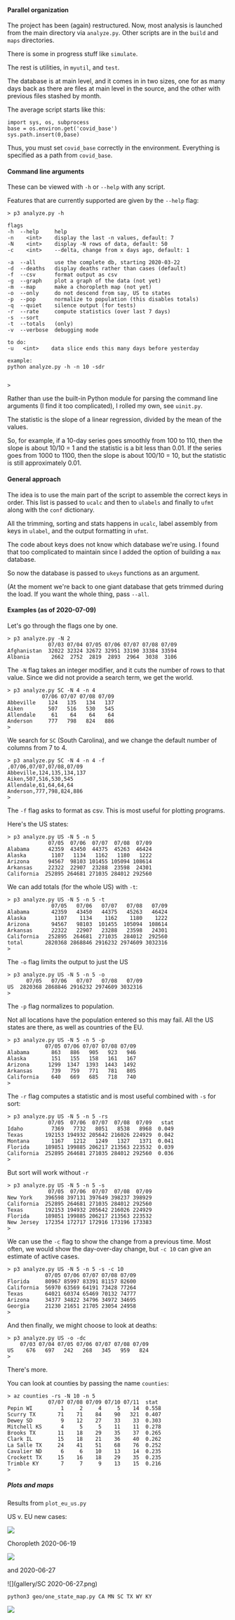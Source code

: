 #### Parallel organization

The project has been (again) restructured.  Now, most analysis is launched from the main directory via ``analyze.py``.  Other scripts are in the  ``build`` and ``maps`` directories.  

There is some in progress stuff like ``simulate``.

The rest is utilities, in ``myutil``, and ``test``.

The database is at main level, and it comes in in two sizes, one for as many days back as there are files at main level in the source, and the other with previous files stashed by month.

The average script starts like this:

    import sys, os, subprocess
    base = os.environ.get('covid_base')
    sys.path.insert(0,base)
    
Thus, you must set ``covid_base`` correctly in the environment.  Everything is specified as a path from ``covid_base``.

#### Command line arguments

These can be viewed with ``-h`` or ``--help`` with any script.

Features that are currently supported are given by the ``--help`` flag:

	> p3 analyze.py -h
	
	flags
	-h  --help     help
	-n    <int>    display the last -n values, default: 7
	-N    <int>    display -N rows of data, default: 50
	-c    <int>    --delta, change from x days ago, default: 1
	
	-a  --all      use the complete db, starting 2020-03-22
	-d  --deaths   display deaths rather than cases (default)
	-f  --csv      format output as csv
	-g  --graph    plot a graph of the data (not yet)
	-m  --map      make a choropleth map (not yet)
	-o  --only     do not descend from say, US to states
	-p  --pop      normalize to population (this disables totals)
	-q  --quiet    silence output (for tests)
	-r  --rate     compute statistics (over last 7 days)
	-s  --sort     
	-t  --totals   (only)
	-v  --verbose  debugging mode
	
	to do:
	-u   <int>    data slice ends this many days before yesterday 
	
	example:
	python analyze.py -h -n 10 -sdr
	
	
	>

Rather than use the built-in Python module for parsing the command line arguments (I find it too complicated), I rolled my own, see ``uinit.py``.

The statistic is the slope of a linear regression, divided by the mean of the values.  

So, for example, if a 10-day series goes smoothly from 100 to 110, then the slope is about 10/10 = 1 and the statistic is a bit less than 0.01.  If the series goes from 1000 to 1100, then the slope is about 100/10 = 10, but the statistic is still approximately 0.01.

#### General approach

The idea is to use the main part of the script to assemble the correct keys in order.  This list is passed to ``ucalc`` and then to ``ulabels`` and finally to ``ufmt`` along with the ``conf`` dictionary.

All the trimming, sorting and stats happens in ``ucalc``, label assembly from keys in ``ulabel``, and the output formatting in ``ufmt``.

The code about keys does not know which database we're using.  I found that too complicated to maintain since I added the option of building a ``max`` database.

So now the database is passed to ``ukeys`` functions as an argument.

(At the moment we're back to one giant database that gets trimmed during the load.  If you want the whole thing, pass ``--all``.  

#### Examples (as of 2020-07-09)

Let's go through the flags one by one.

    > p3 analyze.py -N 2
	             07/03 07/04 07/05 07/06 07/07 07/08 07/09
	Afghanistan  32022 32324 32672 32951 33190 33384 33594
	Albania       2662  2752  2819  2893  2964  3038  3106

The ``-N`` flag takes an integer modifier, and it cuts the number of rows to that value.  Since we did not provide a search term, we get the world.

    > p3 analyze.py SC -N 4 -n 4
	           07/06 07/07 07/08 07/09
	Abbeville    124   135   134   137
	Aiken        507   516   530   545
	Allendale     61    64    64    64
	Anderson     777   798   824   886
	>

We search for ``SC`` (South Carolina), and we change the default number of columns from 7 to 4.

    > p3 analyze.py SC -N 4 -n 4 -f
	,07/06,07/07,07/08,07/09
	Abbeville,124,135,134,137
	Aiken,507,516,530,545
	Allendale,61,64,64,64
	Anderson,777,798,824,886
	>

The ``-f`` flag asks to format as csv.  This is most useful for plotting programs.

Here's the US states:

	> p3 analyze.py US -N 5 -n 5
	             07/05  07/06  07/07  07/08  07/09
	Alabama      42359  43450  44375  45263  46424
	Alaska        1107   1134   1162   1180   1222
	Arizona      94567  98103 101455 105094 108614
	Arkansas     22322  22907  23288  23598  24301
	California  252895 264681 271035 284012 292560


We can add totals (for the whole US) with ``-t``:

	> p3 analyze.py US -N 5 -n 5 -t
	              07/05   07/06   07/07   07/08   07/09
	Alabama       42359   43450   44375   45263   46424
	Alaska         1107    1134    1162    1180    1222
	Arizona       94567   98103  101455  105094  108614
	Arkansas      22322   22907   23288   23598   24301
	California   252895  264681  271035  284012  292560
	total       2820368 2868846 2916232 2974609 3032316
	>

The ``-o`` flag limits the output to just the US

	> p3 analyze.py US -N 5 -n 5 -o
	      07/05   07/06   07/07   07/08   07/09
	US  2820368 2868846 2916232 2974609 3032316
	>

The ``-p`` flag normalizes to population.  

Not all locations have the population entered so this may fail.  All the US states are there, as well as countries of the EU.

	> p3 analyze.py US -N 5 -n 5 -p
	            07/05 07/06 07/07 07/08 07/09
	Alabama       863   886   905   923   946
	Alaska        151   155   158   161   167
	Arizona      1299  1347  1393  1443  1492
	Arkansas      739   759   771   781   805
	California    640   669   685   718   740
	> 

The ``-r`` flag computes a statistic and is most useful combined with ``-s`` for sort:

	> p3 analyze.py US -N 5 -n 5 -rs
	             07/05  07/06  07/07  07/08  07/09   stat
	Idaho         7369   7732   8051   8538   8968  0.049
	Texas       192153 194932 205642 216026 224929  0.042
	Montana       1167   1212   1249   1327   1371  0.041
	Florida     189851 199885 206217 213563 223532  0.039
	California  252895 264681 271035 284012 292560  0.036
	>

But sort will work without ``-r``

	> p3 analyze.py US -N 5 -n 5 -s 
	             07/05  07/06  07/07  07/08  07/09
	New York    396598 397131 397649 398237 398929
	California  252895 264681 271035 284012 292560
	Texas       192153 194932 205642 216026 224929
	Florida     189851 199885 206217 213563 223532
	New Jersey  172354 172717 172916 173196 173383
	>

We can use the ``-c`` flag to show the change from a previous time.  Most often, we would show the day-over-day change, but ``-c 10`` can give an estimate of active cases.

	> p3 analyze.py US -N 5 -n 5 -s -c 10
	            07/05 07/06 07/07 07/08 07/09
	Florida     80967 85997 83391 81157 82600
	California  56970 63569 64191 73428 77264
	Texas       64021 60374 65469 70132 74777
	Arizona     34377 34822 34796 34972 34695
	Georgia     21230 21651 21705 23054 24958
	>

And then finally, we might choose to look at deaths:

    > p3 analyze.py US -o -dc            
	    07/03 07/04 07/05 07/06 07/07 07/08 07/09
	US    676   697   242   268   345   959   824
	> 

There's more.

You can look at counties by passing the name ``counties``:

    > az counties -rs -N 10 -n 5
	             07/07 07/08 07/09 07/10 07/11  stat
	Pepin WI         1     2     4     5    14  0.558
	Scurry TX       71    71    84    90   321  0.407
	Dewey SD         9    12    27    33    33  0.303
	Mitchell KS      4     5     5    11    11  0.278
	Brooks TX       11    18    29    35    37  0.265
	Clark IL        15    18    21    36    40  0.262
	La Salle TX     24    41    51    68    76  0.252
	Cavalier ND      6     6    10    13    14  0.235
	Crockett TX     15    16    18    29    35  0.235
	Trimble KY       7     7     9    13    15  0.216
	>

##### Plots and maps

Results from ``plot_eu_us.py``

US v. EU new cases:

![](gallery/US_EU-06-28b.png)

Choropleth 2020-06-19

![](gallery/us-choro-06-19.png)

and 2020-06-27

![](gallery/SC 2020-06-27.png)

    python3 geo/one_state_map.py CA MN SC TX WY KY
    
![](gallery/states.png)